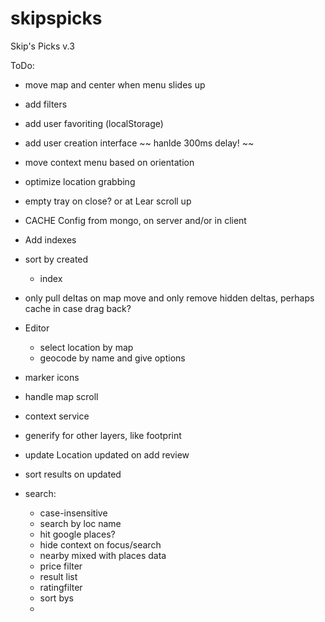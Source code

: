 skipspicks
==========

Skip's Picks v.3


ToDo:

- move map and center when menu slides up
- add filters
- add user favoriting (localStorage)
- add user creation interface
~~ hanlde 300ms delay! ~~
- move context menu based on orientation 
- optimize location grabbing 
- empty tray on close? or at Lear scroll up
- CACHE Config from mongo, on server and/or in client
- Add indexes
- sort by created
  - index
- only pull deltas on map move and only remove hidden deltas, perhaps cache in case drag back?

- Editor
  - select location by map
  - geocode by name and give options

- marker icons
- handle map scroll
- context service
- generify for other layers, like footprint

- update Location updated on add review
- sort results on updated

- search:
  - case-insensitive
  - search by loc name
  - hit google places?
  - hide context on focus/search
  - nearby mixed with places data 
  - price filter 
  - result list 
  - ratingfilter 
  - sort bys 
  - 
